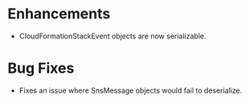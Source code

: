 # Enhancements

- CloudFormationStackEvent objects are now serializable.

# Bug Fixes

- Fixes an issue where SnsMessage objects would fail to deserialize.